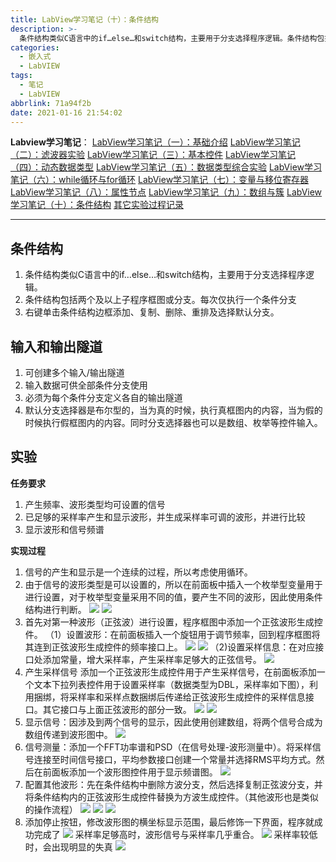 ```yaml
---
title: LabView学习笔记（十）：条件结构
description: >-
  条件结构类似C语言中的if…else…和switch结构，主要用于分支选择程序逻辑。条件结构包括两个及以上子程序框图或分支。每次仅执行一个条件分支。右键单击条件结构边框添加、复制、删除、重排及选择默认分支。可创建多个输入/输出隧道。
categories:
  - 嵌入式
  - LabVIEW
tags:
  - 笔记
  - LabVIEW
abbrlink: 71a94f2b
date: 2021-01-16 21:54:02
---
```


**Labview学习笔记**：
[LabView学习笔记（一）：基础介绍](https://blog.csdn.net/weixin_44543463/article/details/112325523)
[LabView学习笔记（二）：滤波器实验](https://blog.csdn.net/weixin_44543463/article/details/112329185)
[LabView学习笔记（三）：基本控件](https://blog.csdn.net/weixin_44543463/article/details/112364388)
[LabView学习笔记（四）：动态数据类型](https://blog.csdn.net/weixin_44543463/article/details/112366358)
[LabView学习笔记（五）：数据类型综合实验](https://blog.csdn.net/weixin_44543463/article/details/112392799)
[LabView学习笔记（六）：while循环与for循环](https://blog.csdn.net/weixin_44543463/article/details/112393383)
[LabView学习笔记（七）：变量与移位寄存器](https://blog.csdn.net/weixin_44543463/article/details/112431393)
[LabView学习笔记（八）：属性节点](https://blog.csdn.net/weixin_44543463/article/details/112470713)
[LabView学习笔记（九）：数组与簇](https://blog.csdn.net/weixin_44543463/article/details/112529983)
[LabView学习笔记（十）：条件结构](https://blog.csdn.net/weixin_44543463/article/details/112571924)
[其它实验过程记录](https://blog.csdn.net/weixin_44543463/category_10714833.html)

---
## 条件结构
1. 条件结构类似C语言中的if…else…和switch结构，主要用于分支选择程序逻辑。
2. 条件结构包括两个及以上子程序框图或分支。每次仅执行一个条件分支
3. 右键单击条件结构边框添加、复制、删除、重排及选择默认分支。
## 输入和输出隧道
1. 可创建多个输入/输出隧道
2. 输入数据可供全部条件分支使用
3. 必须为每个条件分支定义各自的输出隧道
4. 默认分支选择器是布尔型的，当为真的时候，执行真框图内的内容，当为假的时候执行假框图内的内容。同时分支选择器也可以是数组、枚举等控件输入。

## 实验
**任务要求**
1. 产生频率、波形类型均可设置的信号
2. 已足够的采样率产生和显示波形，并生成采样率可调的波形，并进行比较
3. 显示波形和信号频谱

**实现过程**
1. 信号的产生和显示是一个连续的过程，所以考虑使用循环。
2. 由于信号的波形类型是可以设置的，所以在前面板中插入一个枚举型变量用于进行设置，对于枚举型变量采用不同的值，要产生不同的波形，因此使用条件结构进行判断。
![](https://img.mahaofei.com/img/202112231107751-labview-notes10-1.png)
![](https://img.mahaofei.com/img/202112231108679-labview-notes10-2.png)
3. 首先对第一种波形（正弦波）进行设置，程序框图中添加一个正弦波形生成控件。
（1）设置波形：在前面板插入一个旋钮用于调节频率，回到程序框图将其连到正弦波形生成控件的频率接口上。
![](https://img.mahaofei.com/img/202112231108399-labview-notes10-3.png)
![](https://img.mahaofei.com/img/202112231108041-labview-notes10-4.png)
（2)设置采样信息：在对应接口处添加常量，增大采样率，产生采样率足够大的正弦信号。
![](https://img.mahaofei.com/img/202112231108259-labview-notes10-5.png)
4. 产生采样信号 添加一个正弦波形生成控件用于产生采样信号，在前面板添加一个文本下拉列表控件用于设置采样率（数据类型为DBL，采样率如下图），利用捆绑，将采样率和采样点数捆绑后传递给正弦波形生成控件的采样信息接口。其它接口与上面正弦波形的部分一致。
![](https://img.mahaofei.com/img/202112231109348-labview-notes10-6.png)
![](https://img.mahaofei.com/img/202112231109263-labview-notes10-7.png)
5. 显示信号：因涉及到两个信号的显示，因此使用创建数组，将两个信号合成为数组传递到波形图中。
![](https://img.mahaofei.com/img/202112231109353-labview-notes10-8.png)
6. 信号测量：添加一个FFT功率谱和PSD（在信号处理-波形测量中）。将采样信号连接至时间信号接口，平均参数接口创建一个常量并选择RMS平均方式。然后在前面板添加一个波形图控件用于显示频谱图。
![](https://img.mahaofei.com/img/202112231109525-labview-notes10-9.png)
7. 配置其他波形：先在条件结构中删除方波分支，然后选择复制正弦波分支，并将条件结构内的正弦波形生成控件替换为方波生成控件。（其他波形也是类似的操作流程）
![](https://img.mahaofei.com/img/202112231110894-labview-notes10-10.png)
![](https://img.mahaofei.com/img/202112231110577-labview-notes10-11.png)
![](https://img.mahaofei.com/img/202112231110944-labview-notes10-12.png)
8. 添加停止按钮，修改波形图的横坐标显示范围，最后修饰一下界面，程序就成功完成了
![](https://img.mahaofei.com/img/202112231110027-labview-notes10-13.png)
采样率足够高时，波形信号与采样率几乎重合。
![](https://img.mahaofei.com/img/202112231110120-labview-notes10-14.png)
采样率较低时，会出现明显的失真
![](https://img.mahaofei.com/img/202112231111768-labview-notes10-15.png)